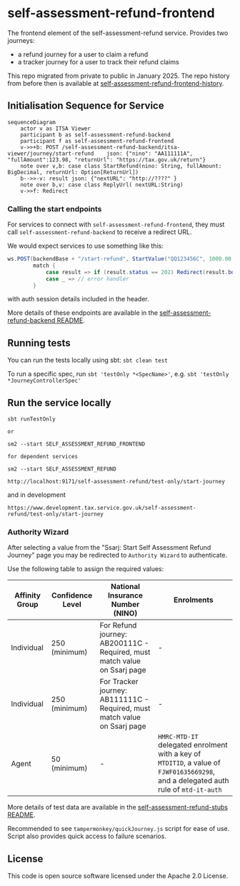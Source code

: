 # self-assessment-refund-frontend

The frontend element of the self-assessment-refund service. Provides two journeys:
- a refund journey for a user to claim a refund
- a tracker journey for a user to track their refund claims

This repo migrated from private to public in January 2025. The repo history from before then is available at [self-assessment-refund-frontend-history](https://github.com/hmrc/self-assessment-refund-frontend-history). 

## Initialisation Sequence for Service

```mermaid
sequenceDiagram
    actor v as ITSA Viewer
    participant b as self-assessment-refund-backend
    participant f as self-assessment-refund-frontend
    v->>+b: POST /self-assessment-refund-backend/itsa-viewer/journey/start-refund    json: {"nino": "AA111111A", "fullAmount":123.98, "returnUrl": "https://tax.gov.uk/return"}
    note over v,b: case class StartRefund(nino: String, fullAmount: BigDecimal, returnUrl: Option[ReturnUrl])
    b-->>-v: result json: {"nextURL": "http://????" }
    note over b,v: case class ReplyUrl( nextURL:String)
    v->>f: Redirect
```

[//]: # (![Sequance Diagram]&#40;sequance-diagram.png&#41;)

### Calling the start endpoints

For services to connect with `self-assessment-refund-frontend`, they must call `self-assessment-refund-backend` to receive a redirect URL.

We would expect services to use something like this:

```java
ws.POST(backendBase + "/start-refund", StartValue("QQ123456C", 1000.00, Some(ReturnUrl("https://tax.gov.uk/return")))) 
        match {
            case result => if (result.status == 202) Redirect(result.body.nextUrl)
            case _ => // error handler
        }
```

with auth session details included in the header.

More details of these endpoints are available in the [self-assessment-refund-backend README](https://github.com/hmrc/self-assessment-refund-backend/blob/main/README.md). 

## Running tests

You can run the tests locally using sbt: `sbt clean test`

To run a specific spec, run `sbt 'testOnly *<SpecName>'`, e.g. `sbt 'testOnly *JourneyControllerSpec'`

## Run the service locally

```
sbt runTestOnly

or

sm2 --start SELF_ASSESSMENT_REFUND_FRONTEND

for dependent services 

sm2 --start SELF_ASSESSMENT_REFUND

http://localhost:9171/self-assessment-refund/test-only/start-journey
```
and in development
```
https://www.development.tax.service.gov.uk/self-assessment-refund/test-only/start-journey
```

### Authority Wizard

After selecting a value from the "Ssarj: Start Self Assessment Refund Journey" page you may be redirected to
`Authority Wizard` to authenticate.

Use the following table to assign the required values:

| Affinity Group | Confidence Level | National Insurance Number (NINO)                                          | Enrolments                                                                                                                          |
|----------------|------------------|---------------------------------------------------------------------------|-------------------------------------------------------------------------------------------------------------------------------------|
| Individual     | 250 (minimum)    | For Refund journey: AB200111C - Required, must match value on Ssarj page  | -                                                                                                                                   |
| Individual     | 250 (minimum)    | For Tracker journey: AB111111C - Required, must match value on Ssarj page | -                                                                                                                                   |
| Agent          | 50 (minimum)     | -                                                                         | `HMRC-MTD-IT` delegated enrolment with a key of `MTDITID`, a value of `FJWF01635669298`, and a delegated auth rule of `mtd-it-auth` |

More details of test data are available in the [self-assessment-refund-stubs README](https://github.com/hmrc/self-assessment-refund-stubs/blob/main/README.md).

Recommended to see `tampermonkey/quickJourney.js` script for ease of use. Script also provides quick access to failure scenarios.

## License

This code is open source software licensed under the Apache 2.0 License.